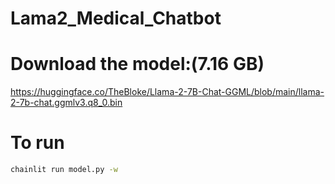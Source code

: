 # Lama2_Medical_Chatbot

# Download the model:(7.16 GB)
https://huggingface.co/TheBloke/Llama-2-7B-Chat-GGML/blob/main/llama-2-7b-chat.ggmlv3.q8_0.bin

# To run

```bash
chainlit run model.py -w
```
